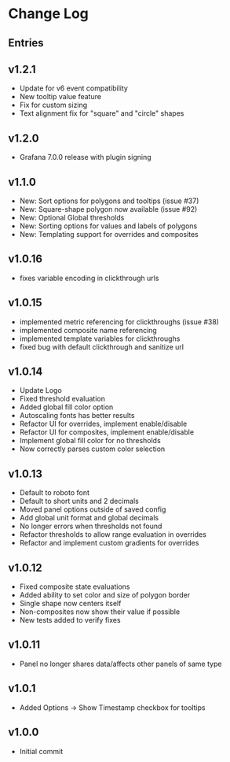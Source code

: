# Change Log

## Entries

## v1.2.1

- Update for v6 event compatibility
- New tooltip value feature
- Fix for custom sizing
- Text alignment fix for "square" and "circle" shapes

## v1.2.0

- Grafana 7.0.0 release with plugin signing

## v1.1.0

- New: Sort options for polygons and tooltips (issue #37)
- New: Square-shape polygon now available (issue #92)
- New: Optional Global thresholds
- New: Sorting options for values and labels of polygons
- New: Templating support for overrides and composites

## v1.0.16

- fixes variable encoding in clickthrough urls

## v1.0.15

- implemented metric referencing for clickthroughs (issue #38)
- implemented composite name referencing
- implemented template variables for clickthroughs
- fixed bug with default clickthrough and sanitize url

## v1.0.14

- Update Logo
- Fixed threshold evaluation
- Added global fill color option
- Autoscaling fonts has better results
- Refactor UI for overrides, implement enable/disable
- Refactor UI for composites, implement enable/disable
- Implement global fill color for no thresholds
- Now correctly parses custom color selection

## v1.0.13

- Default to roboto font
- Default to short units and 2 decimals
- Moved panel options outside of saved config
- Add global unit format and global decimals
- No longer errors when thresholds not found
- Refactor thresholds to allow range evaluation in overrides
- Refactor and implement custom gradients for overrides

## v1.0.12

- Fixed composite state evaluations
- Added ability to set color and size of polygon border
- Single shape now centers itself
- Non-composites now show their value if possible
- New tests added to verify fixes

## v1.0.11

- Panel no longer shares data/affects other panels of same type

## v1.0.1

- Added Options -> Show Timestamp checkbox for tooltips

## v1.0.0

- Initial commit

